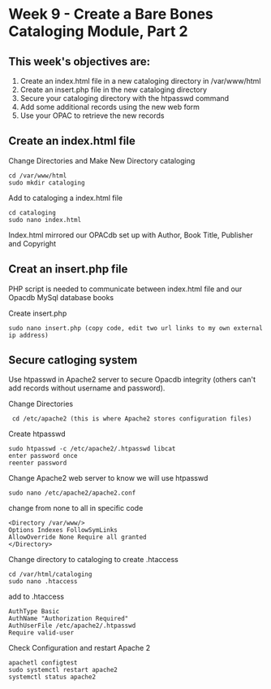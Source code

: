 # Week 9 - Create a Bare Bones Cataloging Module, Part 2

## This week's objectives are:
1. Create an index.html file in a new cataloging directory in /var/www/html
2. Create an insert.php file in the new cataloging directory
3. Secure your cataloging directory with the htpasswd command
4. Add some additional records using the new web form
5. Use your OPAC to retrieve the new records

## Create an index.html file

Change Directories and Make New Directory cataloging
```
cd /var/www/html
sudo mkdir cataloging 
```

Add to cataloging a index.html file
```
cd cataloging
sudo nano index.html
```

Index.html mirrored our OPACdb set up with Author, Book Title, Publisher and Copyright

## Creat an insert.php file
PHP script is needed to communicate between index.html file and our Opacdb MySql database books

Create insert.php
```
sudo nano insert.php (copy code, edit two url links to my own external ip address)
```
## Secure catloging system
Use htpasswd in Apache2 server to secure Opacdb integrity (others can't add records without username and password). 

Change Directories
```
 cd /etc/apache2 (this is where Apache2 stores configuration files)
```
Create htpasswd
```
sudo htpasswd -c /etc/apache2/.htpasswd libcat 
enter password once
reenter password 
```
Change Apache2 web server to know we will use htpasswd 
```
sudo nano /etc/apache2/apache2.conf 
```
 change from none to all in specific code
```
<Directory /var/www/> 
Options Indexes FollowSymLinks 
AllowOverride None Require all granted
</Directory>
```
Change directory to cataloging to create .htaccess
```
cd /var/html/cataloging
sudo nano .htaccess
```
add to .htaccess
```
AuthType Basic 
AuthName "Authorization Required" 
AuthUserFile /etc/apache2/.htpasswd 
Require valid-user
```

Check Configuration and restart Apache 2
```
apachetl configtest
sudo systemctl restart apache2
systemctl status apache2
```

